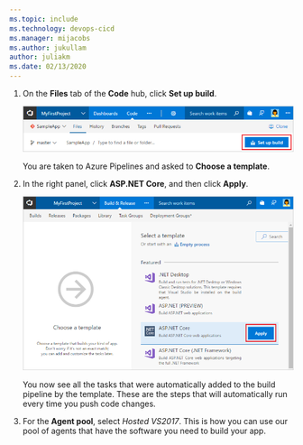 ```yaml
---
ms.topic: include
ms.technology: devops-cicd
ms.manager: mijacobs
ms.author: jukullam
author: juliakm
ms.date: 02/13/2020
---
```



1. On the **Files** tab of the **Code** hub, click **Set up build**.

   ![Screenshot showing button to set up build for a repository](../media/set-up-first-build-from-code-hub.png)

   You are taken to Azure Pipelines and asked to **Choose a template**.

2. In the right panel, click **ASP.NET Core**, and then click **Apply**.

   ![Screenshot showing dotnet core template](../aspnet/media/apply-aspnet-core-build-template.png)

   You now see all the tasks that were automatically added to the build pipeline by the template. These are the steps that will automatically run every time you push code changes.

3. For the **Agent pool**, select _Hosted VS2017_. This is how you can use our pool of agents that have the software you need to build your app.
